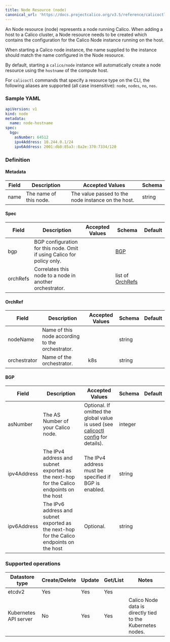 ```yaml
---
title: Node Resource (node)
canonical_url: 'https://docs.projectcalico.org/v3.5/reference/calicoctl/resources/node'
---
```


An Node resource (node) represents a node running Calico.  When adding a host
to a Calico cluster, a Node resource needs to be created which contains the
configuration for the Calico Node instance running on the host.

When starting a Calico node instance, the name supplied to the instance should
match the name configured in the Node resource.

By default, starting a `calico/node` instance will automatically create a node resource
using the `hostname` of the compute host.

For `calicoctl` commands that specify a resource type on the CLI, the following
aliases are supported (all case insensitive): `node`, `nodes`, `no`, `nos`.

### Sample YAML

```yaml
apiVersion: v1
kind: node
metadata:
  name: node-hostname
spec:
  bgp:
    asNumber: 64512
    ipv4Address: 10.244.0.1/24
    ipv6Address: 2001:db8:85a3::8a2e:370:7334/120
```

### Definition

#### Metadata

| Field       | Description                 | Accepted Values   | Schema |
|-------------|-----------------------------|-------------------|--------|
| name     | The name of this node.          | The value passed to the node instance on the host. | string |

#### Spec

| Field       | Description                 | Accepted Values   | Schema | Default    |
|-------------|-----------------------------|-------------------|--------|------------|
| bgp      | BGP configuration for this node.  Omit if using Calico for policy only. | | [BGP](#bgp) |
| orchRefs | Correlates this node to a node in another orchestrator. | | list of [OrchRefs](#OrchRef) |

#### OrchRef

| Field       | Description                 | Accepted Values   | Schema | Default    |
|-------------|-----------------------------|-------------------|--------|------------|
| nodeName    | Name of this node according to the orchestrator. | | string |
| orchestrator | Name of the orchestrator. | k8s | string |

#### BGP

| Field       | Description                 | Accepted Values   | Schema | Default    |
|-------------|-----------------------------|-------------------|--------|------------|
| asNumber    | The AS Number of your Calico node. | Optional.  If omitted the global value is used (see [calicoctl config]({{site.baseurl}}/{{page.version}}/reference/calicoctl/commands/config) for details). | integer |
| ipv4Address | The IPv4 address and subnet exported as the next-hop for the Calico endpoints on the host | The IPv4 address must be specified if BGP is enabled. | string |
| ipv6Address | The IPv6 address and subnet exported as the next-hop for the Calico endpoints on the host | Optional.  | string |

### Supported operations

| Datastore type        | Create/Delete | Update | Get/List | Notes
|-----------------------|---------------|--------|----------|------
| etcdv2                | Yes           | Yes    | Yes      |
| Kubernetes API server | No            | Yes    | Yes      | Calico Node data is directly tied to the Kubernetes nodes.
